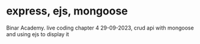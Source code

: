 # express, ejs, mongoose

Binar Academy. live coding chapter 4 29-09-2023, crud api with mongoose and using ejs to display it
